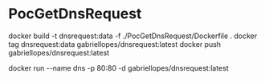 # PocGetDnsRequest

 docker build -t dnsrequest:data -f ./PocGetDnsRequest/Dockerfile .
 docker tag dnsrequest:data gabriellopes/dnsrequest:latest
 docker push gabriellopes/dnsrequest:latest
 
 docker run --name dns -p 80:80 -d gabriellopes/dnsrequest:latest
